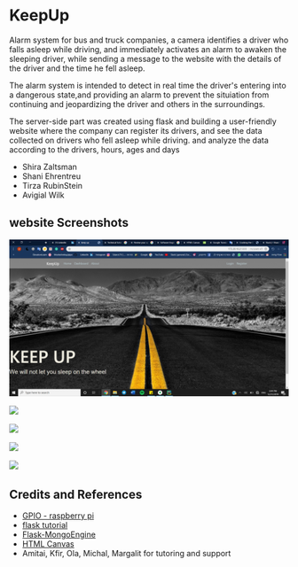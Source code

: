 # KeepUp
Alarm system for bus and truck companies, a camera identifies a driver who falls asleep while driving,
and immediately activates an alarm to awaken the sleeping driver, while sending a message to the website 
with the details of the driver and the time he fell asleep.

The alarm system is intended to detect in real time the driver's entering into a dangerous state,and providing an alarm to prevent the situiation from continuing and jeopardizing the driver and others in the surroundings.

The server-side part was created using flask and building a user-friendly website where the company can register its drivers, and see the data collected on drivers who fell asleep while driving. and analyze the data according to the drivers, hours, ages and days


* Shira Zaltsman
* Shani Ehrentreu
* Tirza RubinStein
* Avigial Wilk

## website Screenshots
![](images/2019-12-31.png)

![](images/2019-12-31(1).png)

![](images/2019-12-31(2).png)

![](images/2019-12-31(4).png)

![](images/2019-12-31(6).png)






## Credits and References
* [GPIO - raspberry pi](https://www.raspberrypi.org/documentation/usage/gpio/)
* [flask tutorial](https://blog.miguelgrinberg.com/post/the-flask-mega-tutorial-part-i-hello-world)
* [Flask-MongoEngine](https://flask-mongoengine.readthedocs.io/en/latest/)
* [HTML Canvas](https://www.w3schools.com/graphics/canvas_intro.asp)
* Amitai, Kfir, Ola, Michal, Margalit for tutoring and support








